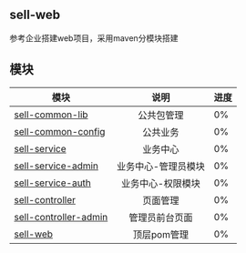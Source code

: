 ## sell-web
参考企业搭建web项目，采用maven分模块搭建

## 模块

| 模块       | 说明          |   进度 |
| ------------- |:-------------:| ----|
|[sell-common-lib](sell-common-lib)|公共包管理| 0%|
|[sell-common-config](sell-common-config) |公共业务| 0%|
|[sell-service](sell-service)|业务中心| 0%|
|[sell-service-admin](sell-service-admin)|业务中心-管理员模块| 0%|
|[sell-service-auth](sell-service-auth)|业务中心-权限模块| 0%|
|[sell-controller](sell-controller)|页面管理| 0%|
|[sell-controller-admin](sell-controller-admin)| 管理员前台页面|  0%|
|[sell-web](sell-web)|顶层pom管理| 0%|